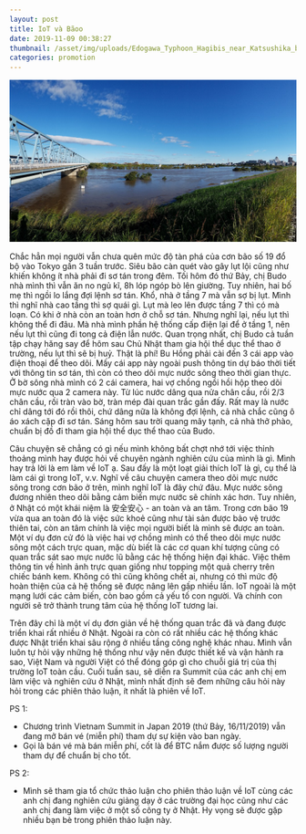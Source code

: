 ```yaml
---
layout: post
title: IoT và Bãoo
date: 2019-11-09 00:38:27
thumbnail: /asset/img/uploads/Edogawa_Typhoon_Hagibis_near_Katsushika_bridge.jpg
categories: promotion
---
```

![](/asset/img/uploads/Edogawa_Typhoon_Hagibis_near_Katsushika_bridge.jpg)

Chắc hẳn mọi người vẫn chưa quên mức độ tàn phá của cơn bão số 19 đổ bộ vào Tokyo gần 3 tuần trước. Siêu bão càn quét vào gây lụt lội cũng như khiến không ít nhà phải đi sơ tán trong đêm. Tối hôm đó thứ Bảy, chị Budo nhà mình thì vẫn ăn no ngủ kĩ, 8h lóp ngóp bò lên giường. Tuy nhiên, hai bố mẹ thì ngồi lo lắng đợi lệnh sơ tán. Khổ, nhà ở tầng 7 mà vẫn sợ bị lụt. Mình thì nghĩ nhà cao tầng thì sợ quái gì. Lụt mà leo lên được tầng 7 thì có mà loạn. Có khi ở nhà còn an toàn hơn ở chỗ sơ tán. Nhưng nghĩ lại, nếu lụt thì không thể đi đâu. Mà nhà mình phần hệ thống cấp điện lại để ở tầng 1, nên nếu lụt thì cũng đi tong cả điện lẫn nước. Quan trọng nhất, chị Budo cả tuần tập chạy hăng say để hôm sau Chủ Nhật tham gia hội thể dục thể thao ở trường, nếu lụt thì sẽ bị huỷ. Thật là phí! Bu Hồng phải cài đến 3 cái app vào điện thoại để theo dõi. Mấy cái app này ngoài push thông tin dự báo thời tiết với thông tin sơ tán, thì còn có theo dõi mực nước sông theo thời gian thực. Ở bờ sông nhà mình có 2 cái camera, hai vợ chồng ngồi hồi hộp theo dõi mực nước qua 2 camera này. Từ lúc nước dâng qua nửa chân cầu, rồi 2/3 chân cầu, rồi tràn vào bờ, tràn mép đài quan trắc gần đấy. Rất may là nước chỉ dâng tới đó rồi thôi, chứ dâng nữa là không đợi lệnh, cả nhà chắc cũng ô áo xách cặp đi sơ tán. Sáng hôm sau trời quang mây tạnh, cả nhà thở phào, chuẩn bị đồ đi tham gia hội thể dục thể thao của Budo.

Câu chuyện sẽ chẳng có gì nếu mình không bất chợt nhớ tới việc thỉnh thoảng mình hay được hỏi về chuyên ngành nghiên cứu của mình là gì. Mình hay trả lời là em làm về IoT ạ. Sau đấy là một loạt giải thích IoT là gì, cụ thể là làm cái gì trong IoT, v.v. Nghĩ về câu chuyện camera theo dõi mực nước sông trong cơn bão ở trên, mình nghĩ IoT là đây chứ đâu. Mực nước sông đương nhiên theo dõi bằng cảm biến mực nước sẽ chính xác hơn. Tuy nhiên, ở Nhật có một khái niệm là 安全安心 - an toàn và an tâm. Trong cơn bão 19 vừa qua an toàn đó là việc sức khoẻ cũng như tài sản được bảo vệ trước thiên tai, còn an tâm chính là việc mọi người biết là mình sẽ được an toàn. Một ví dụ đơn cử đó là việc hai vợ chồng mình có thể theo dõi mực nước sông một cách trực quan, mặc dù biết là các cơ quan khí tượng cũng có quan trắc sát sao mực nước lũ bằng các hệ thống hiện đại khác. Việc thêm thông tin về hình ảnh trực quan giống như topping một quả cherry trên chiếc bánh kem. Không có thì cũng không chết ai, nhưng có thì mức độ hoàn thiện của cả hệ thống sẽ được nâng lên gấp nhiều lần. IoT ngoài là một mạng lưới các cảm biến, còn bao gồm cả yếu tố con người. Và chính con người sẽ trở thành trung tâm của hệ thống IoT tương lai.

Trên đây chỉ là một ví dụ đơn giản về hệ thống quan trắc đã và đang được triển khai rất nhiều ở Nhật. Ngoài ra còn có rất nhiều các hệ thống khác được Nhật triển khai sâu rộng ở nhiều tầng công nghệ khác nhau. Mình vẫn luôn tự hỏi vậy những hệ thống như vậy nên được thiết kế và vận hành ra sao, Việt Nam và người Việt có thể đóng góp gì cho chuỗi giá trị của thị trường IoT toàn cầu. Cuối tuần sau, sẽ diễn ra Summit của các anh chị em làm việc và nghiên cứu ở Nhật, mình nhất định sẽ đem những câu hỏi này hỏi trong các phiên thảo luận, ít nhất là phiên về IoT.

PS 1:

* Chương trình Vietnam Summit in Japan 2019 (thứ Bảy, 16/11/2019) vẫn đang mở bán vé (miễn phí) tham dự sự kiện vào ban ngày.
* Gọi là bán vé mà bán miễn phí, cốt là để BTC nắm được số lượng người tham dự để chuẩn bị cho tốt.

PS 2:

* Mình sẽ tham gia tổ chức thảo luận cho phiên thảo luận về IoT cùng các anh chị đang nghiên cứu giảng dạy ở các trường đại học cũng như các anh chị đang làm việc ở một số công ty ở Nhật. Hy vọng sẽ được gặp nhiều bạn bè trong phiên thảo luận này.